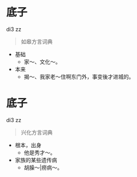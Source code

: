 # 底子
di3 zz
> 如皋方言词典
- 基础
  - 家～、文化～。
- 本来
  - 揭～、我家老～住啊东门外，事变後才进城的。

# 底子
di3 zz
> 兴化方言词典
- 根本，出身
  - 他是秀才～。
- 家族的某些遗传病
  - 胡臊～|痨病～。
